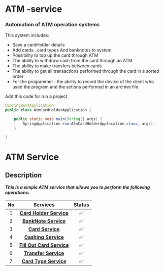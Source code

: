 # ATM -service

### Automation of ATM operation systems

This system includes:

* Save a cardHolder details
* Add cards , card types And banknotes to system
* Possibility to top up the card through ATM
* The ability to withdraw cash from the card through an ATM
* The ability to make transfers between cards
* The ability to get all transactions performed through the card in a sorted order
*  For the programmer : the ability to record the device of the client who used the program and the actions performed in an archive file




Add this code  for run a project
```java
@SpringBootApplication
public class AtmCardHolderApplication {

    public static void main(String[] args) {
        SpringApplication.run(AtmCardHolderApplication.class, args);
    }

}
```
# ATM  Service

## Description



***This is a simple ATM service that allows you to perform the following operations:***



| No |                                                                       Services                                                                        | Status |
|:--:|:-----------------------------------------------------------------------------------------------------------------------------------------------------:|:------:|
| 1  | [__Card Holder Service__](https://github.com/QodirovHudoberdi/ATM-service/blob/master/src/main/java/com/company/controller/CardHolderController.java) |   ✅    |
| 2  |   [__BankNote  Service__](https://github.com/QodirovHudoberdi/ATM-service/blob/master/src/main/java/com/company/controller/BankNoteController.java)   |   ✅    |
| 3  |       [__Card Service__](https://github.com/QodirovHudoberdi/ATM-service/blob/master/src/main/java/com/company/controller/CardController.java)        |   ✅    |
| 4  |    [__Cashing Service__](https://github.com/QodirovHudoberdi/ATM-service/blob/master/src/main/java/com/company/controller/CashingController.java)     |   ✅    |
| 5  |  [__Fill Out  Card Service__](https://github.com/QodirovHudoberdi/ATM-service/blob/master/src/main/java/com/company/controller/CardController.java)   |   ✅    |
| 6  |     [__Transfer Service__ ](https://github.com/QodirovHudoberdi/ATM-service/blob/master/src/main/java/com/company/controller/CardController.java)     |   ✅    |
| 7  |     [__Card Type Service__](https://github.com/QodirovHudoberdi/ATM-service/blob/master/src/main/java/com/company/controller/CardController.java)     |   ✅    |




